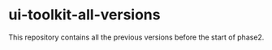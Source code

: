 ui-toolkit-all-versions
====

This repository contains all the previous versions before the start of phase2.




